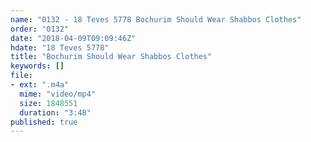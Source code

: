 ```yaml
---
name: "0132 - 18 Teves 5778 Bochurim Should Wear Shabbos Clothes"
order: "0132"
date: "2018-04-09T09:09:46Z"
hdate: "18 Teves 5778"
title: "Bochurim Should Wear Shabbos Clothes"
keywords: []
file:
- ext: ".m4a"
  mime: "video/mp4"
  size: 1848551
  duration: "3:48"
published: true
---
```


